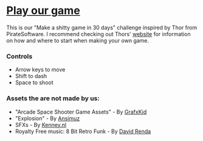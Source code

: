 # [Play our game](https://tactikerl.github.io/ShittySidescroller/)

This is our "Make a shitty game in 30 days" challenge inspired by Thor from PirateSoftware.
I recommend checking out Thors' [website](https://www.develop.games/) for information on how and where to start when making your own game.

### Controls
- Arrow keys to move
- Shift to dash
- Space to shoot

### Assets the are not made by us:

- "Arcade Space Shooter Game Assets" - By [GrafxKid](https://grafxkid.carrd.co/)
- "Explosion" - By [Ansimuz](https://ansimuz.com/site/)
- SFXs - By [Kenney.nl](https://www.kenney.nl/)
- Royalty Free music: 8 Bit Retro Funk - By [David Renda](https://www.fesliyanstudios.com/royalty-free-music/downloads-c/8-bit-music/6)
